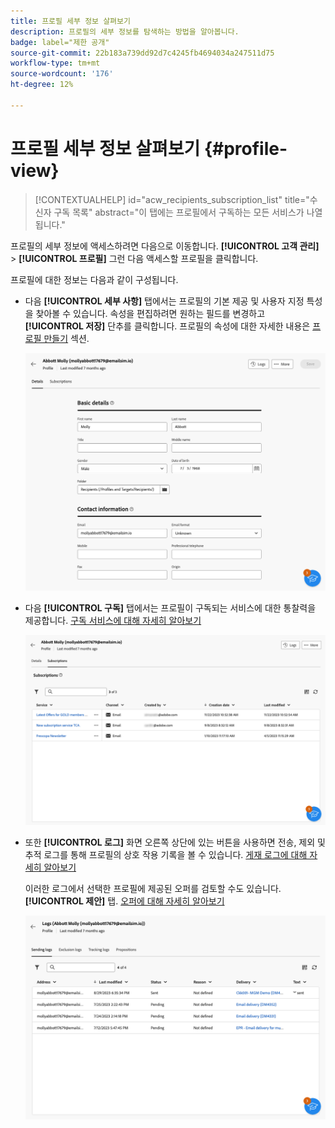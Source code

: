 ```yaml
---
title: 프로필 세부 정보 살펴보기
description: 프로필의 세부 정보를 탐색하는 방법을 알아봅니다.
badge: label="제한 공개"
source-git-commit: 22b183a739dd92d7c4245fb4694034a247511d75
workflow-type: tm+mt
source-wordcount: '176'
ht-degree: 12%

---
```


# 프로필 세부 정보 살펴보기 {#profile-view}

>[!CONTEXTUALHELP]
>id="acw_recipients_subscription_list"
>title="수신자 구독 목록"
>abstract="이 탭에는 프로필에서 구독하는 모든 서비스가 나열됩니다."

프로필의 세부 정보에 액세스하려면 다음으로 이동합니다. **[!UICONTROL 고객 관리]** > **[!UICONTROL 프로필]** 그런 다음 액세스할 프로필을 클릭합니다.

프로필에 대한 정보는 다음과 같이 구성됩니다.

* 다음 **[!UICONTROL 세부 사항]** 탭에서는 프로필의 기본 제공 및 사용자 지정 특성을 찾아볼 수 있습니다. 속성을 편집하려면 원하는 필드를 변경하고 **[!UICONTROL 저장]** 단추를 클릭합니다. 프로필의 속성에 대한 자세한 내용은 [프로필 만들기](create-profile.md) 섹션.

  ![](assets/profile-details.png)

* 다음 **[!UICONTROL 구독]** 탭에서는 프로필이 구독되는 서비스에 대한 통찰력을 제공합니다. [구독 서비스에 대해 자세히 알아보기](manage-services.md)

  ![](assets/profile-subscriptions.png)

* 또한 **[!UICONTROL 로그]** 화면 오른쪽 상단에 있는 버튼을 사용하면 전송, 제외 및 추적 로그를 통해 프로필의 상호 작용 기록을 볼 수 있습니다. [게재 로그에 대해 자세히 알아보기](../monitor/delivery-logs.md)

  이러한 로그에서 선택한 프로필에 제공된 오퍼를 검토할 수도 있습니다. **[!UICONTROL 제안]** 탭. [오퍼에 대해 자세히 알아보기](../msg/offers.md)

  ![](assets/profile-logs.png)
